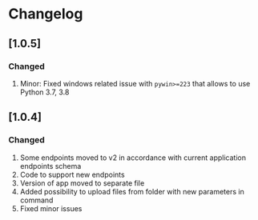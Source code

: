 # Changelog

## [1.0.5]

### Changed
1. Minor: Fixed windows related issue with `pywin>=223` that allows to use Python 3.7, 3.8

## [1.0.4]

### Changed
1. Some endpoints moved to v2 in accordance with current application endpoints schema
2. Code to support new endpoints
3. Version of app moved to separate file
4. Added possibility to upload files from folder with new parameters in command
5. Fixed minor issues